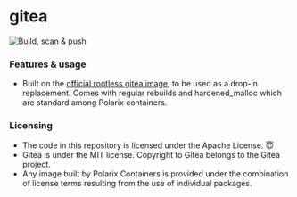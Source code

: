 # gitea

![Build, scan & push](https://github.com/Polarix-Containers/gitea/actions/workflows/build.yml/badge.svg)

### Features & usage
- Built on the [official rootless gitea image](https://github.com/go-gitea/gitea/blob/main/Dockerfile.rootless), to be used as a drop-in replacement. Comes with regular rebuilds and hardened_malloc which are standard among Polarix containers.

### Licensing
- The code in this repository is licensed under the Apache License. 😇
- Gitea is under the MIT license. Copyright to Gitea belongs to the Gitea project.
- Any image built by Polarix Containers is provided under the combination of license terms resulting from the use of individual packages.
